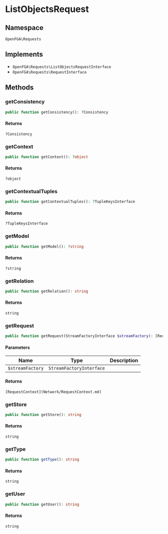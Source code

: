 # ListObjectsRequest


## Namespace
`OpenFGA\Requests`

## Implements
* `OpenFGA\Requests\ListObjectsRequestInterface`
* `OpenFGA\Requests\RequestInterface`

## Methods
### getConsistency

```php
public function getConsistency(): ?Consistency
```



#### Returns
`?Consistency` 

### getContext

```php
public function getContext(): ?object
```



#### Returns
`?object` 

### getContextualTuples

```php
public function getContextualTuples(): ?TupleKeysInterface
```



#### Returns
`?TupleKeysInterface` 

### getModel

```php
public function getModel(): ?string
```



#### Returns
`?string` 

### getRelation

```php
public function getRelation(): string
```



#### Returns
`string` 

### getRequest

```php
public function getRequest(StreamFactoryInterface $streamFactory): [RequestContext](Network/RequestContext.md)
```


#### Parameters
| Name | Type | Description |
|------|------|-------------|
| `$streamFactory` | `StreamFactoryInterface` |  |

#### Returns
`[RequestContext](Network/RequestContext.md)` 

### getStore

```php
public function getStore(): string
```



#### Returns
`string` 

### getType

```php
public function getType(): string
```



#### Returns
`string` 

### getUser

```php
public function getUser(): string
```



#### Returns
`string` 

